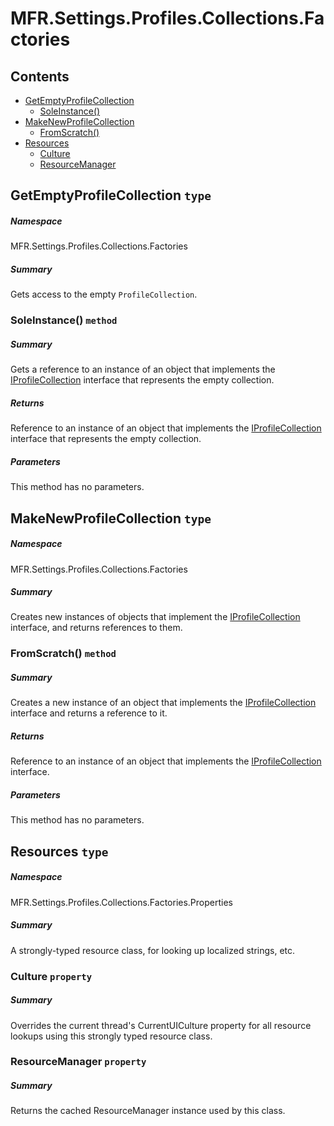 <a name='assembly'></a>
# MFR.Settings.Profiles.Collections.Factories

## Contents

- [GetEmptyProfileCollection](#T-MFR-Settings-Profiles-Collections-Factories-GetEmptyProfileCollection 'MFR.Settings.Profiles.Collections.Factories.GetEmptyProfileCollection')
  - [SoleInstance()](#M-MFR-Settings-Profiles-Collections-Factories-GetEmptyProfileCollection-SoleInstance 'MFR.Settings.Profiles.Collections.Factories.GetEmptyProfileCollection.SoleInstance')
- [MakeNewProfileCollection](#T-MFR-Settings-Profiles-Collections-Factories-MakeNewProfileCollection 'MFR.Settings.Profiles.Collections.Factories.MakeNewProfileCollection')
  - [FromScratch()](#M-MFR-Settings-Profiles-Collections-Factories-MakeNewProfileCollection-FromScratch 'MFR.Settings.Profiles.Collections.Factories.MakeNewProfileCollection.FromScratch')
- [Resources](#T-MFR-Settings-Profiles-Collections-Factories-Properties-Resources 'MFR.Settings.Profiles.Collections.Factories.Properties.Resources')
  - [Culture](#P-MFR-Settings-Profiles-Collections-Factories-Properties-Resources-Culture 'MFR.Settings.Profiles.Collections.Factories.Properties.Resources.Culture')
  - [ResourceManager](#P-MFR-Settings-Profiles-Collections-Factories-Properties-Resources-ResourceManager 'MFR.Settings.Profiles.Collections.Factories.Properties.Resources.ResourceManager')

<a name='T-MFR-Settings-Profiles-Collections-Factories-GetEmptyProfileCollection'></a>
## GetEmptyProfileCollection `type`

##### Namespace

MFR.Settings.Profiles.Collections.Factories

##### Summary

Gets access to the empty `ProfileCollection`.

<a name='M-MFR-Settings-Profiles-Collections-Factories-GetEmptyProfileCollection-SoleInstance'></a>
### SoleInstance() `method`

##### Summary

Gets a reference to an instance of an object that implements the
[IProfileCollection](#T-MFR-Settings-Profiles-Collections-Interfaces-IProfileCollection 'MFR.Settings.Profiles.Collections.Interfaces.IProfileCollection')
interface that represents the empty collection.

##### Returns

Reference to an instance of an object that implements the
[IProfileCollection](#T-MFR-Settings-Profiles-Collections-Interfaces-IProfileCollection 'MFR.Settings.Profiles.Collections.Interfaces.IProfileCollection')
interface that represents the empty collection.

##### Parameters

This method has no parameters.

<a name='T-MFR-Settings-Profiles-Collections-Factories-MakeNewProfileCollection'></a>
## MakeNewProfileCollection `type`

##### Namespace

MFR.Settings.Profiles.Collections.Factories

##### Summary

Creates new instances of objects that implement the
[IProfileCollection](#T-MFR-Settings-Profiles-Collections-Interfaces-IProfileCollection 'MFR.Settings.Profiles.Collections.Interfaces.IProfileCollection')
interface, and returns references to them.

<a name='M-MFR-Settings-Profiles-Collections-Factories-MakeNewProfileCollection-FromScratch'></a>
### FromScratch() `method`

##### Summary

Creates a new instance of an object that implements the
[IProfileCollection](#T-MFR-Settings-Profiles-Collections-Interfaces-IProfileCollection 'MFR.Settings.Profiles.Collections.Interfaces.IProfileCollection')
interface and returns a reference to it.

##### Returns

Reference to an instance of an object that implements the
[IProfileCollection](#T-MFR-Settings-Profiles-Collections-Interfaces-IProfileCollection 'MFR.Settings.Profiles.Collections.Interfaces.IProfileCollection')
interface.

##### Parameters

This method has no parameters.

<a name='T-MFR-Settings-Profiles-Collections-Factories-Properties-Resources'></a>
## Resources `type`

##### Namespace

MFR.Settings.Profiles.Collections.Factories.Properties

##### Summary

A strongly-typed resource class, for looking up localized strings, etc.

<a name='P-MFR-Settings-Profiles-Collections-Factories-Properties-Resources-Culture'></a>
### Culture `property`

##### Summary

Overrides the current thread's CurrentUICulture property for all
  resource lookups using this strongly typed resource class.

<a name='P-MFR-Settings-Profiles-Collections-Factories-Properties-Resources-ResourceManager'></a>
### ResourceManager `property`

##### Summary

Returns the cached ResourceManager instance used by this class.
